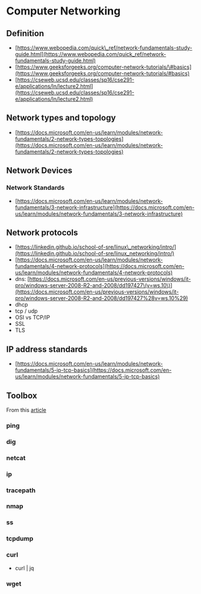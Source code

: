 # Computer Networking

## Definition

* [https://www.webopedia.com/quick\_ref/network-fundamentals-study-guide.html](https://www.webopedia.com/quick_ref/network-fundamentals-study-guide.html)
* [https://www.geeksforgeeks.org/computer-network-tutorials/\#basics](https://www.geeksforgeeks.org/computer-network-tutorials/#basics)
* [https://cseweb.ucsd.edu/classes/sp16/cse291-e/applications/ln/lecture2.html](https://cseweb.ucsd.edu/classes/sp16/cse291-e/applications/ln/lecture2.html)

## Network types and topology

* [https://docs.microsoft.com/en-us/learn/modules/network-fundamentals/2-network-types-topologies](https://docs.microsoft.com/en-us/learn/modules/network-fundamentals/2-network-types-topologies)

## Network Devices

### Network Standards

* [https://docs.microsoft.com/en-us/learn/modules/network-fundamentals/3-network-infrastructure](https://docs.microsoft.com/en-us/learn/modules/network-fundamentals/3-network-infrastructure)

## Network protocols

* [https://linkedin.github.io/school-of-sre/linux\_networking/intro/](https://linkedin.github.io/school-of-sre/linux_networking/intro/)
* [https://docs.microsoft.com/en-us/learn/modules/network-fundamentals/4-network-protocols](https://docs.microsoft.com/en-us/learn/modules/network-fundamentals/4-network-protocols)
* dns: [https://docs.microsoft.com/en-us/previous-versions/windows/it-pro/windows-server-2008-R2-and-2008/dd197427\(v=ws.10\)](https://docs.microsoft.com/en-us/previous-versions/windows/it-pro/windows-server-2008-R2-and-2008/dd197427%28v=ws.10%29)
* dhcp
* tcp / udp
* OSI vs TCP/IP
* SSL
* TLS

## IP address standards

* [https://docs.microsoft.com/en-us/learn/modules/network-fundamentals/5-ip-tcp-basics](https://docs.microsoft.com/en-us/learn/modules/network-fundamentals/5-ip-tcp-basics)

## Toolbox

From this [article](https://towardsdatascience.com/networking-tools-every-developer-needs-to-know-e17c9159b180)

### ping

### dig

### netcat

### ip

### tracepath

### nmap

### ss

### tcpdump

### curl

* curl \| jq

### wget


